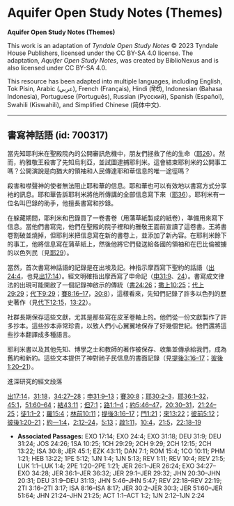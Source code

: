 # Aquifer Open Study Notes (Themes)

**Aquifer Open Study Notes (Themes)**

This work is an adaptation of *Tyndale Open Study Notes* © 2023 Tyndale House Publishers, licensed under the CC BY\-SA 4\.0 license. The adaptation, *Aquifer Open Study Notes*, was created by BiblioNexus and is also licensed under CC BY\-SA 4\.0\.

This resource has been adapted into multiple languages, including English, Tok Pisin, Arabic (عربي), French (Français), Hindi (हिंदी), Indonesian (Bahasa Indonesia), Portuguese (Português), Russian (Русский), Spanish (Español), Swahili (Kiswahili), and Simplified Chinese (简体中文).



--------------------------------

## 書寫神話語 (id: 700317)

當先知耶利米在聖殿院內的公開審訊危機中，朋友們拯救了他的生命（[耶26](https://ref.ly/Jer26:1-Jer26:24)）。然而，約雅敬王殺害了先知烏利亞，並試圖逮捕耶利米。這會結束耶利米的公開事工嗎？公開演說是向猶大的領袖和人民傳達耶和華信息的唯一途徑嗎？

殺害和噤聲神的使者無法阻止耶和華的信息。耶和華也可以有效地以書寫方式分享衪的訊息。耶和華告訴耶利米將他所傳講的全部信息寫下來（[耶36](https://ref.ly/Jer36:1-Jer36:32)）。耶利米有一位名叫巴錄的助手，他擅長書寫和抄錄。

在躲藏期間，耶利米和巴錄買了一卷書卷（用蒲草紙製成的紙卷），準備用來寫下信息。當他們書寫完，他們在聖殿的院子裡和約雅敬王面前宣讀了這卷書。王將書卷割破並燒掉，但耶利米把信息寫在新的書卷上，並添加了新內容。在耶利米餘下的事工，他將信息寫在蒲草紙上，然後他將它們發送給各國的領袖和在巴比倫被擄的以色列民（見[耶29](https://ref.ly/Jer29:1-Jer29:32)）。

當然，首次書寫神話語的記錄是在出埃及記。神指示摩西寫下聖約的話語（[出24:4](https://ref.ly/Exod24:4)，也見[出17:14](https://ref.ly/Exod17:14)）。經文明確指出摩西寫了申命記（[申31:9](https://ref.ly/Deut31:9)、[24](https://ref.ly/Deut31:24)）。書寫成文律法的出現可能開啟了一個記錄神啟示的傳統（[書24:26](https://ref.ly/Josh24:26)；[撒上10:25](https://ref.ly/1Sam10:25)；[代上29:29](https://ref.ly/1Chr29:29)；[代下9:29](https://ref.ly/2Chr9:29)；[賽8:16–17](https://ref.ly/Isa8:16-Isa8:17)，[30:8](https://ref.ly/Isa30:8)），這樣看來，先知們記錄了許多以色列的歷史著作（見[代下12:15](https://ref.ly/2Chr12:15)，[13:22](https://ref.ly/2Chr13:22)）。

社群長期保存這些文獻，尤其是那些寫在皮革卷軸上的。他們從一份文獻製作了許多抄本。這些抄本非常珍貴，以致人們小心翼翼地保存了好幾個世紀。他們還將這些抄本翻譯成多種語言。

耶利米書以及其他先知、博學之士和教師的著作被保存、收集並傳承給我們，成為舊約和新約。這些文本提供了神對祂子民信息的書面記錄（見[提後3:16–17](https://ref.ly/2Tim3:16-2Tim3:17)；[彼後1:20–21](https://ref.ly/2Pet1:20-2Pet1:21)）。

進深研究的經文段落

[出17:14](https://ref.ly/Exod17:14)，[31:18](https://ref.ly/Exod31:18)，[34:27–28](https://ref.ly/Exod34:27-Exod34:28)；[申31:9–13](https://ref.ly/Deut31:9-Deut31:13)；[賽30:8](https://ref.ly/Isa30:8)；[耶30:2–3](https://ref.ly/Jer30:2-Jer30:3)，[耶36:1–32](https://ref.ly/Jer36:1-Jer36:32)，[45:1](https://ref.ly/Jer45:1)，[51:60–64](https://ref.ly/Jer51:60-Jer51:64)；[結43:11](https://ref.ly/Ezek43:11)；[但7:1](https://ref.ly/Dan7:1)；[路1:1–4](https://ref.ly/Luke1:1-Luke1:4)；[約5:46–47](https://ref.ly/John5:46-John5:47)，[20:30–31](https://ref.ly/John20:30-John20:31)，[21:24–25](https://ref.ly/John21:24-John21:25)；[徒1:1–2](https://ref.ly/Acts1:1-Acts1:2)；[羅15:4](https://ref.ly/Rom15:4)；[林前10:11](https://ref.ly/1Cor10:11)；[提後3:16–17](https://ref.ly/2Tim3:16-2Tim3:17)；[門1:21](https://ref.ly/Phlm1:21)；[來13:22](https://ref.ly/Heb13:22)；[彼前5:12](https://ref.ly/1Pet5:12)；[彼後1:20–21](https://ref.ly/2Pet1:20-2Pet1:21)；[約一1:4](https://ref.ly/1John1:4)，[2:12–24](https://ref.ly/1John2:12-1John2:24)，[5:13](https://ref.ly/1John5:13)；[啟1:11](https://ref.ly/Rev1:11)，[10:4](https://ref.ly/Rev10:4)，[21:5](https://ref.ly/Rev21:5)，[22:18–19](https://ref.ly/Rev22:18-Rev22:19)

* **Associated Passages:** EXO 17:14; EXO 24:4; EXO 31:18; DEU 31:9; DEU 31:24; JOS 24:26; 1SA 10:25; 1CH 29:29; 2CH 9:29; 2CH 12:15; 2CH 13:22; ISA 30:8; JER 45:1; EZK 43:11; DAN 7:1; ROM 15:4; 1CO 10:11; PHM 1:21; HEB 13:22; 1PE 5:12; 1JN 1:4; 1JN 5:13; REV 1:11; REV 10:4; REV 21:5; LUK 1:1–LUK 1:4; 2PE 1:20–2PE 1:21; JER 26:1–JER 26:24; EXO 34:27–EXO 34:28; JER 36:1–JER 36:32; JER 29:1–JER 29:32; JHN 20:30–JHN 20:31; DEU 31:9–DEU 31:13; JHN 5:46–JHN 5:47; REV 22:18–REV 22:19; 2TI 3:16–2TI 3:17; ISA 8:16–ISA 8:17; JER 30:2–JER 30:3; JER 51:60–JER 51:64; JHN 21:24–JHN 21:25; ACT 1:1–ACT 1:2; 1JN 2:12–1JN 2:24

